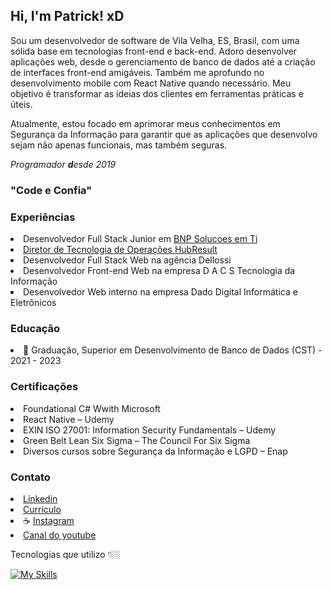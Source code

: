 ## Hi, I'm Patrick! xD

Sou um desenvolvedor de software de Vila Velha, ES, Brasil, com uma sólida base em tecnologias front-end e back-end. Adoro desenvolver aplicações web, desde o gerenciamento de banco de dados até a criação de interfaces front-end amigáveis. Também me aprofundo no desenvolvimento mobile com React Native quando necessário. Meu objetivo é transformar as ideias dos clientes em ferramentas práticas e úteis.

Atualmente, estou focado em aprimorar meus conhecimentos em Segurança da Informação para garantir que as aplicações que desenvolvo sejam não apenas funcionais, mas também seguras.

_Programador <b>d</b>esde 2019_

<h3>"Code e Confia"</h3>
<!-- <li>📍 De Vila <i>V</i>elha - ES</li> -->

### Experiências
<li>Desenvolvedor Full Stack Junior em <a href='https://bnpsolucoes.com.br' target='_blank'>BNP Solucoes em Ti</li>
<!-- <li>Desenvolvedor Full Stack em <a href='https://seumenuexpert.com.br/' target='_blank'>Seu <i>Menu</i> Expert</a></li> -->
<li>Diretor de Tecnologia de Operações <a href='https://hubresult.com/' target='_blank'>HubResult</a></li>
<li>Desenvolvedor Full Stack Web na agência Dellossi</li>
<li>Desenvolvedor Front-end Web na empresa D A C S Tecnologia da Informação</li>
<li>Desenvolvedor Web interno na empresa Dado Digital Informática e Eletrônicos</li>

### Educação
<li>📜 Graduação, Superior em Desenvolvimento de Banco de Dados (CST) - 2021 - 2023</li>

### Certificações
<li>Foundational C# Wwith Microsoft</li>
<li>React Native – Udemy</li>
<li>EXIN ISO 27001: Information Security Fundamentals – Udemy</li>
<li>Green Belt Lean Six Sigma – The Council For Six Sigma</li>
<li>Diversos cursos sobre Segurança da Informação e LGPD – Enap</li>

### Contato
<li><a href='https://www.linkedin.com/in/p-luca' target='_blank'>Linkedin</a></li>
<li><a href='https://closeluca1.github.io/patrick-martins-resume/' target='_blank'>Curriculo</a></li>
<li>☕ <a href='https://www.instagram.com/closeluca1' target='_blank'>Instagram</a></li>
<li><a href='https://www.youtube.com/@closeluca1' target='_blank'>Canal do youtube</a></li>
<ul></ul>
<p>Tecnologias q<i>u</i>e utilizo 👇🏼</p>

[![My Skills](https://skillicons.dev/icons?i=react,nodejs,nextjs,angular,cs,php,firebase,figma,vscode&perline=15)](https://hubresult.com/patrick-martins)
 
<!--
- Full-Stack developer
  - knowledge
    - HTML5 `&` CSS3
    - Bootstrap `&` Tailwindcss
    - Java$cript `&` Typescript 
    - _React_ `&` _React Native_
    - NodeJs `&` _MongoDB_
    - MySQL 

[x] Figma 
[x] photoshop
-->
<!-- #### my accomplishments
[x] Achei Que Sabia Jogar
  - portfolio page
    - > https://acheiquesabiajogar.com.br/

[x] Ela frases
  - Application built in `react native`, `nodejs/mongo` with authentication system. The application is a generator of daily motivational phrases, where the user can save the phrase, view others who liked them, suggest content and edit the profile; App available on PlayStore.
    - >https://play.google.com/store/apps/details?id=com.elafrases -->

##

<!-- 

- Front-End developer `&` User interface designer
  - knowledge
    - HTML5 `&` CSS3
    - Bootstrap `&` Tailwindcss
    - Java$cript `&` Typescript 
    - _Figma_ `&` _Photoshop_
- Amateur writer

##

### Contact

- [Personal Instagram](https://www.instagram.com/_lucawww/)

##

### More
  
- [Personal page](https://closeluca1.github.io/personal-page/) ✍🏼 - My progress.
- [Website Case Buttons](https://casebuttons.com/) 💻  Working on it `&&` Site being created with Java$cript, Bootstrap+Sass, NodeJs and SEO techniques being applied; The site is a collection of pre-styled buttons with CSS code available for use in projects.
-->
<!--
<a href="https://github.com/closeluca1">
  <div style="min-width: 100%; display: flex; flex-direction:row; flex-wrap: wrap; align-items: center; justify-content: space-between;">
  
  
  
  <img style="height: 160px;" src="https://github-readme-stats.vercel.app/api?username=closeluca1&show_icons=true&theme=merko&include_all_commits=true&count_private=true"/>
  
  <img style="height: 160px;" src="https://github-readme-stats.vercel.app/api/top-langs/?username=closeluca1&layout=compact&langs_count=7&theme=merko"/>
  
  
  </div>
  </a>
-->
  
<!-- # Aboutme
Between October and November 2018 I found what I wanted to learn, programming, but a some months ago I had already took a Python course that I did not like, however taught me a lot. In mid-2013 I edited, with the help of internet tutorials, game servers, ended up learning HTML and DB, nothing too deep. When I found what I wanted to do, I decided not to be a "tutorial boy" anymore and really learn. Today I don't concede drop something I want to learn, I don't know how long it will take, but I know I'll learn. November 2019; I have a year of experience on the engine, Construct, 4 games made for computer platform and 7 games for mobile platform. Knowledge in english, HTML5, CSS and programming logic. I am focusing my time on JS; I will be updating this file annually.
 -->
